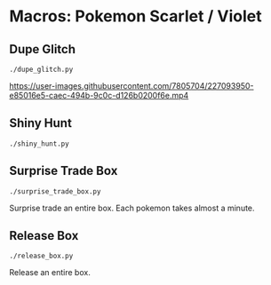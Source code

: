 # Macros: Pokemon Scarlet / Violet

## Dupe Glitch
    ./dupe_glitch.py

https://user-images.githubusercontent.com/7805704/227093950-e85016e5-caec-494b-9c0c-d126b0200f6e.mp4

## Shiny Hunt
    ./shiny_hunt.py

## Surprise Trade Box
    ./surprise_trade_box.py
Surprise trade an entire box. Each pokemon takes almost a minute.

## Release Box
    ./release_box.py
Release an entire box.
